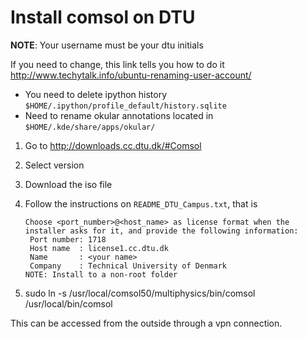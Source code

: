 # Install comsol on DTU

**NOTE**: Your username must be your dtu initials

If you need to change, this link tells you how to do it
http://www.techytalk.info/ubuntu-renaming-user-account/
- You need to delete ipython history `$HOME/.ipython/profile_default/history.sqlite`
- Need to rename okular annotations located in `$HOME/.kde/share/apps/okular/`

1. Go to http://downloads.cc.dtu.dk/#Comsol
2.  Select version
3. Download the iso file
4. Follow the instructions on `README_DTU_Campus.txt`, that is

   ```
   Choose <port_number>@<host_name> as license format when the installer asks for it, and provide the following information:
    Port number: 1718
    Host name  : license1.cc.dtu.dk
    Name       : <your name>
    Company    : Technical University of Denmark
   NOTE: Install to a non-root folder
   ```
5. sudo ln -s /usr/local/comsol50/multiphysics/bin/comsol /usr/local/bin/comsol

This can be accessed from the outside through a vpn connection.
